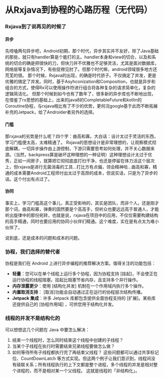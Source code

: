 # 从Rxjava到协程的心路历程（无代码）
### Rxjava到了说再见的时候了
#### 异步
先唠嗑两句异步吧，Android初期，那个时代，异步其实并不友好，除了Java基础的那些，就只有handler算是个能打的主。handler本身和view的切合，以及和系统的切合的确是把很快的刀，但快刀并不优雅也不足够灵活，尤其是面对数据库，网络层等复杂情况下，有些捉襟见肘了。但那个时代嘛，android领域很多地方还荒芜的很。
那个时候，Rxjava的出现，的确是时代骄子。不仅搞定了并发，更是优雅的搞定了并发。同时，基于Asyhconization和Composition，也就是异步和组合的方式，使得Rx可以使用操作符进行组合将各种复杂的请求简单化，复杂的逻辑简洁化。
但那个时候到如今也有了数年了，很多新的异步库也不断地出现，在借鉴了rx思想的基础上，出来的java8的CompletableFuture和kotlin的Coroutine协程，与rxjava相比有了不少的优势，更何况google基于此而不断拓展补充的Jetpack，给了Androider者另外的选择。

#### 门槛
那rxjava的劣势是什么呢？四个字：曲高和寡。大白话：设计太过于灵活的东西，学习门槛便太高，太难精通了。
Rxjava的思想设计是非常理想的，让观察模式彻底解耦，一切异步操作由上游控制，下游只需要思考如何处理，并不关心数据来源。（当然，backpress算是破坏这种理想的一种证明）这种理想设计太过于优秀，正如一间房子，就算把它彻彻底底打扫干净，也还是停留在体力活这个层次上，但rxjava是进行无菌消毒的工具…打比方有点偏，领会精神哈…曲高和寡，精通的成本需要Android工程师付出太过于高昂的成本，但说实话，只是为了异步的话。这个付出有点过了。

#### 协同
事实上，学习门槛高这个事儿，真正受影响的，其实是团队，而非个人。还是刚才那个词，曲高和寡，弹奏的固然要是个高高手，但听众也要远远高于普通人，才能听出旋律中的那份宛转，也就是说，rxjava在项目中的应用，不仅仅需要构建结构的高手精通，同时也要应用的协同小伙伴们精通。这个难度，实在是有点太为难小伙伴了。

说到底，还是成本的问题和成本的问题。

### 协程，我们选择的替代者

协程是我们在 Android 上进行异步编程的推荐解决方案。值得关注的功能包括：
* **轻量**：您可以在单个线程上运行多个协程，因为协程支持 [挂起]，不会使正在运行协程的线程阻塞。挂起比阻塞节省内存，且支持多个并行操作。
* **内存泄露更少**：使用 [结构化并发] 机制在一个作用域内执行多个操作。
* **内置取消支持**： [取消]功能会自动通过正在运行的协程层次结构传播。
* **Jetpack 集成**：许多 Jetpack 库都包含提供全面协程支持的 [扩展]。某些库还提供自己的 [协程作用域] ，可供您用于结构化并发。

### 线程的并发不是结构化的
可以想想这几个问题在 Java 中要怎么解决：
1. 结束一个线程时，怎么同时结束这个线程中创建的子线程？
2. 当某个子线程在执行时需要结束兄弟线程要做怎么做？
3. 如何等待所有子线程都执行完了再结束父线程？
这些问题都可以通过共享标记位、CountDownLatch 等方式实现。但这两个例子让我们意识到，线程间没有级联关系；所有线程执行的上下文都是整个进程，多个线程的并发是相对整个进程的，而不是相对某一个父线程。
这就是线程的「非结构化」。